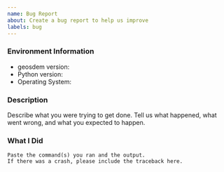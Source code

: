 ```yaml
---
name: Bug Report
about: Create a bug report to help us improve
labels: bug
---
```


<!-- Please search existing issues to avoid creating duplicates. -->

### Environment Information

-   geosdem version:
-   Python version:
-   Operating System:

### Description

Describe what you were trying to get done.
Tell us what happened, what went wrong, and what you expected to happen.

### What I Did

```
Paste the command(s) you ran and the output.
If there was a crash, please include the traceback here.
```

